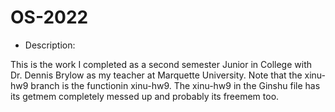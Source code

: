 # OS-2022
* Description: 

This is the work I completed as a second semester Junior in College with Dr. Dennis Brylow as my teacher at Marquette University. Note that the xinu-hw9
branch is the functionin xinu-hw9. The xinu-hw9 in the Ginshu file has its getmem completely messed up and probably its freemem too.
